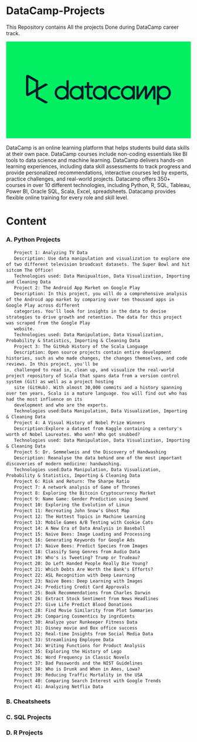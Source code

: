 # DataCamp-Projects
This Repository contains All the projects Done during DataCamp career track.

![DataCamp](datacamp.png)

DataCamp is an online learning platform that helps students build data skills at their own pace. DataCamp courses include non-coding essentials like BI tools to data science and machine learning. DataCamp delivers hands-on learning experiences, including data skill assessments to track progress and provide personalized recommendations, interactive courses led by experts, practice challenges, and real-world projects. Datacamp offers 350+ courses in over 10 different technologies, including Python, R, SQL, Tableau, Power BI, Oracle SQL, Scala, Excel, spreadsheets. Datacamp provides flexible online training for every role and skill level.

# Content
### A. Python Projects
       Project 1: Analyzing TV Data
       Description: Use data manipulation and visualization to explore one of two different television broadcast datasets. The Super Bowl and hit sitcom The Office!
       Technologies used: Data Manipualtion, Data Visualization, Importing and Cleaning Data
       Project 2: The Android App Market on Google Play
       Description: In this project, you will do a comprehensive analysis of the Android app market by comparing over ten thousand apps in Google Play across different  
       categories. You'll look for insights in the data to devise strategies to drive growth and retention. The data for this project was scraped from the Google Play
       website.
       Technologies used: Data Manipulation, Data Visualization, Probability & Statistics, Importing & Cleaning Data
       Project 3: The GitHub History of the Scala Language
       Description: Open source projects contain entire development histories, such as who made changes, the changes themselves, and code reviews. In this project, you'll be
       challenged to read in, clean up, and visualize the real-world project repository of Scala that spans data from a version control system (Git) as well as a project hosting
       site (GitHub). With almost 30,000 commits and a history spanning over ten years, Scala is a mature language. You will find out who has had the most influence on its
       development and who are the experts.
       Technologies used:Data Manipulation, Data Visualization, Importing & Cleaning Data
       Project 4: A Visual History of Nobel Prize Winners
       Description:Explore a dataset from Kaggle containing a century's worth of Nobel Laureates. Who won? Who got snubbed?
       Technologies used: Data Manipulation, Data Visualization, Importing & Cleaning Data
       Project 5: Dr. Semmelweis and the Discovery of Handwashing
       Description: Reanalyse the data behind one of the most important discoveries of modern medicine: handwashing.
       Technologies used:Data Manipulation, Data Visualization, Probability & Statistics, Importing & Cleaning Data
       Project 6: Risk and Return: The Sharpe Ratio
       Project 7: A network analysis of Game of Thrones
       Project 8: Exploring the Bitcoin Cryptocurrency Market
       Project 9: Name Game: Gender Prediction using Sound
       Project 10: Exploring the Evolution of Linux
       Project 11: Recreating John Snow's Ghost Map
       Project 12: The Hottest Topics in Machine Learning
       Project 13: Mobile Games A/B Testing with Cookie Cats
       Project 14: A New Era of Data Analysis in Baseball
       Project 15: Naive Bees: Image Loading and Processing
       Project 16: Generating Keywords for Google Ads
       Project 17: Naive Bees: Predict Species from Images
       Project 18: Classify Song Genres from Audio Data
       Project 19: Who's is Tweeting? Trump or Trudeau?
       Project 20: Do Left Handed People Really Die Young?
       Project 21: Which Debts Are Worth the Bank's Efforts?
       Project 22: ASL Recognition with Deep Learning
       Project 23: Naive Bees: Deep Learning with Images
       Project 24: Predicting Credit Card Approvals
       Project 25: Book Recommendations from Charles Darwin
       Project 26: Extract Stock Sentiment from News Headlines
       Project 27: Give Life Predict Blood Donations
       Project 28: Find Movie Similarity from Plot Summaries
       Project 29: Comparing Cosmentics by ingrdients
       Project 30: Analyze your Runkeeper Fitness Data
       Project 31: Disney movie and Box office success
       Project 32: Real-time Insights from Social Media Data
       Project 33: Streamlining Employee Data
       Project 34: Writing Functions for Product Analysis
       Project 35: Exploring the History of Lego
       Project 36: Word Frequency in Classic Novels
       Project 37: Bad Passwords and the NIST Guidelines
       Project 38: Who is Drunk and When in Ames, Lowa?
       Project 39: Reducing Traffic Mortality in the USA
       Project 40: Comparing Search Interest with Google Trends
       Project 41: Analyzing Netflix Data
       
       
### B. Cheatsheets
### C. SQL Projects
### D. R Projects
